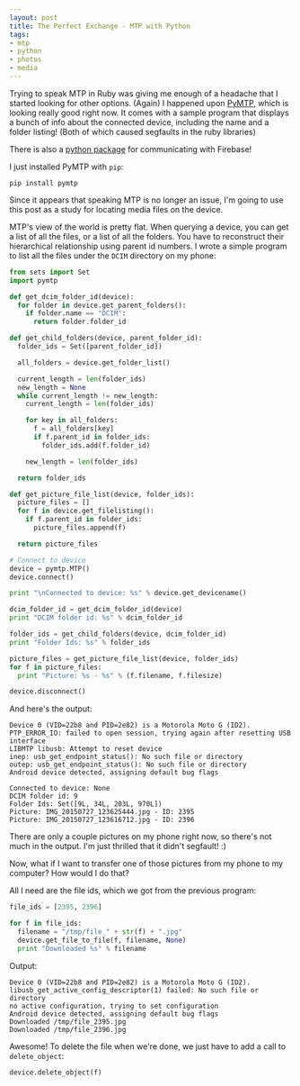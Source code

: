 ```yaml
---
layout: post
title: The Perfect Exchange - MTP with Python
tags:
- mtp
- python
- photos
- media
---
```


Trying to speak MTP in Ruby was giving me enough of a headache that I started looking for other options. (Again) I happened upon [PyMTP][1], which is looking really good right now. It comes with a sample program that displays a bunch of info about the connected device, including the name and a folder listing! (Both of which caused segfaults in the ruby libraries) 

There is also a [python package][2] for communicating with Firebase!

<!--more-->

I just installed PyMTP with `pip`:

```
pip install pymtp
```

Since it appears that speaking MTP is no longer an issue, I'm going to use this post as a study for locating media files on the device.

MTP's view of the world is pretty flat. When querying a device, you can get a list of all the files, or a list of all the folders. You have to reconstruct their hierarchical relationship using parent id numbers. I wrote a simple program to list all the files under the `DCIM` directory on my phone:

```python
from sets import Set
import pymtp

def get_dcim_folder_id(device):
  for folder in device.get_parent_folders():
    if folder.name == "DCIM":
      return folder.folder_id

def get_child_folders(device, parent_folder_id):
  folder_ids = Set([parent_folder_id])

  all_folders = device.get_folder_list()

  current_length = len(folder_ids)
  new_length = None
  while current_length != new_length:
    current_length = len(folder_ids)

    for key in all_folders:
      f = all_folders[key]
      if f.parent_id in folder_ids:
        folder_ids.add(f.folder_id)

    new_length = len(folder_ids)

  return folder_ids

def get_picture_file_list(device, folder_ids):
  picture_files = []
  for f in device.get_filelisting():
    if f.parent_id in folder_ids:
      picture_files.append(f)

  return picture_files

# Connect to device
device = pymtp.MTP()
device.connect()

print "\nConnected to device: %s" % device.get_devicename()

dcim_folder_id = get_dcim_folder_id(device)
print "DCIM folder id: %s" % dcim_folder_id

folder_ids = get_child_folders(device, dcim_folder_id)
print "Folder Ids: %s" % folder_ids

picture_files = get_picture_file_list(device, folder_ids)
for f in picture_files:
  print "Picture: %s - %s" % (f.filename, f.filesize)

device.disconnect()
```

And here's the output:

```
Device 0 (VID=22b8 and PID=2e82) is a Motorola Moto G (ID2).
PTP_ERROR_IO: failed to open session, trying again after resetting USB interface
LIBMTP libusb: Attempt to reset device
inep: usb_get_endpoint_status(): No such file or directory
outep: usb_get_endpoint_status(): No such file or directory
Android device detected, assigning default bug flags

Connected to device: None
DCIM folder id: 9
Folder Ids: Set([9L, 34L, 203L, 970L])
Picture: IMG_20150727_123625444.jpg - ID: 2395
Picture: IMG_20150727_123616712.jpg - ID: 2396
```

There are only a couple pictures on my phone right now, so there's not much in the output. I'm just thrilled that it didn't segfault! :)

Now, what if I want to transfer one of those pictures from my phone to my computer? How would I do that?

All I need are the file ids, which we got from the previous program:

```python
file_ids = [2395, 2396]

for f in file_ids:
  filename = "/tmp/file_" + str(f) + ".jpg"
  device.get_file_to_file(f, filename, None)
  print "Downloaded %s" % filename
```

Output:

```
Device 0 (VID=22b8 and PID=2e82) is a Motorola Moto G (ID2).
libusb_get_active_config_descriptor(1) failed: No such file or directory
no active configuration, trying to set configuration
Android device detected, assigning default bug flags
Downloaded /tmp/file_2395.jpg
Downloaded /tmp/file_2396.jpg
```

Awesome! To delete the file when we're done, we just have to add a call to `delete_object`:

```
device.delete_object(f)
```

[1]: https://pypi.python.org/pypi/PyMTP
[2]: http://ozgur.github.io/python-firebase/
